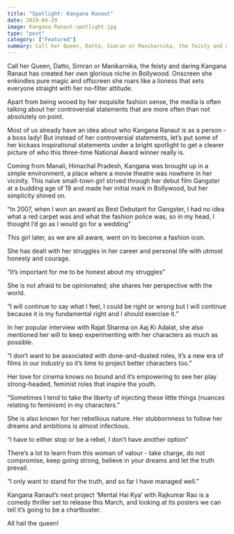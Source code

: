 ```yaml
---
title: "Spotlight: Kangana Ranaut"
date: 2019-04-29
image: Kangana-Ranaut-spotlight.jpg
type: "post"
category: ["Featured"]
summary: Call her Queen, Datto, Simran or Manikarnika, the feisty and daring Kangana Ranaut has created her own glorious niche in Bollywood.
---
```


Call her Queen, Datto, Simran or Manikarnika, the feisty and daring Kangana Ranaut has created her own glorious niche in Bollywood. Onscreen she enkindles pure magic and offscreen she roars like a lioness that sets everyone straight with her no-filter attitude.

Apart from being wooed by her exquisite fashion sense, the media is often talking about her controversial statements that are more often than not absolutely on point.

Most of us already have an idea about who Kangana Ranaut is as a person - a boss lady! But instead of her controversial statements, let’s put some of her kickass inspirational statements under a bright spotlight to get a clearer picture of who this three-time National Award winner really is.

Coming from Manali, Himachal Pradesh, Kangana was brought up in a simple environment, a place where a movie theatre was nowhere in her vicinity. This naive small-town girl strived through her debut film Gangster at a budding age of 19 and made her initial mark in Bollywood, but her simplicity shined on.

“In 2007, when I won an award as Best Debutant for Gangster, I had no idea what a red carpet was and what the fashion police was, so in my head, I thought I’d go as I would go for a wedding”

This girl later, as we are all aware, went on to become a fashion icon.

She has dealt with her struggles in her career and personal life with utmost honesty and courage.

“It’s important for me to be honest about my struggles”

She is not afraid to be opinionated; she shares her perspective with the world.

“I will continue to say what I feel, I could be right or wrong but I will continue because it is my fundamental right and I should exercise it.”

In her popular interview with Rajat Sharma on Aaj Ki Adalat, she also mentioned her will to keep experimenting with her characters as much as possible.

“I don’t want to be associated with done-and-dusted roles, it’s a new era of films in our industry so it’s time to project better characters too.”

Her love for cinema knows no bound and it’s empowering to see her play strong-headed, feminist roles that inspire the youth.

“Sometimes I tend to take the liberty of injecting these little things (nuances relating to feminism) in my characters.”

She is also known for her rebellious nature. Her stubbornness to follow her dreams and ambitions is almost infectious.

“I have to either stop or be a rebel, I don’t have another option”

There’s a lot to learn from this woman of valour - take charge, do not compromise, keep going strong, believe in your dreams and let the truth prevail.

“I only want to stand for the truth, and so far I have managed well.”

Kangana Ranaut’s next project ‘Mental Hai Kya’ with Rajkumar Rao is a comedy thriller set to release this March, and looking at its posters we can tell it’s going to be a chartbuster.

All hail the queen!
